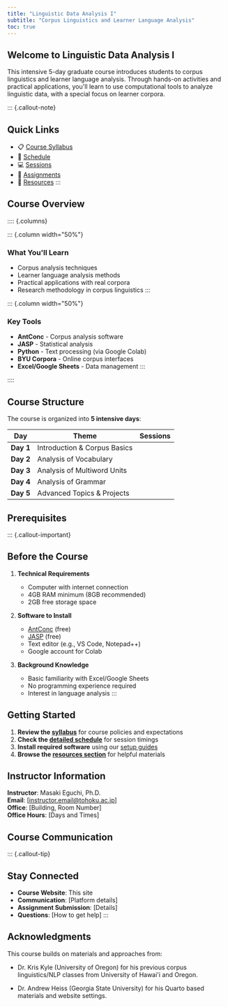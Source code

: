 ```yaml
---
title: "Linguistic Data Analysis I"
subtitle: "Corpus Linguistics and Learner Language Analysis"
toc: true
---
```


## Welcome to Linguistic Data Analysis I

This intensive 5-day graduate course introduces students to corpus linguistics and learner language analysis. Through hands-on activities and practical applications, you'll learn to use computational tools to analyze linguistic data, with a special focus on learner corpora.

::: {.callout-note}
## Quick Links
- 📋 [Course Syllabus](2025/syllabus/)
- 📅 [Schedule](2025/syllabus/schedule.md)
- 💻 [Sessions](2025/sessions/)
- 📝 [Assignments](2025/assignments/)
- 🔧 [Resources](resources/)
:::

## Course Overview

:::: {.columns}

::: {.column width="50%"}
### What You'll Learn
- Corpus analysis techniques
- Learner language analysis methods
- Practical applications with real corpora
- Research methodology in corpus linguistics
:::

::: {.column width="50%"}
### Key Tools
- **AntConc** - Corpus analysis software
- **JASP** - Statistical analysis
- **Python** - Text processing (via Google Colab)
- **BYU Corpora** - Online corpus interfaces
- **Excel/Google Sheets** - Data management
:::

::::

## Course Structure

The course is organized into **5 intensive days**:

| Day | Theme | Sessions |
|-----|-------|----------|
| **Day 1** | Introduction & Corpus Basics |  |
| **Day 2** | Analysis of Vocabulary |  |
| **Day 3** | Analysis of Multiword Units | |
| **Day 4** | Analysis of Grammar |  |
| **Day 5** | Advanced Topics & Projects |  |

## Prerequisites

::: {.callout-important}
## Before the Course
1. **Technical Requirements**
   - Computer with internet connection
   - 4GB RAM minimum (8GB recommended)
   - 2GB free storage space

2. **Software to Install**
   - [AntConc](https://www.laurenceanthony.net/software/antconc/) (free)
   - [JASP](https://jasp-stats.org/) (free)
   - Text editor (e.g., VS Code, Notepad++)
   - Google account for Colab

3. **Background Knowledge**
   - Basic familiarity with Excel/Google Sheets
   - No programming experience required
   - Interest in language analysis
:::

## Getting Started

1. **Review the [syllabus](2025/syllabus/)** for course policies and expectations
2. **Check the [detailed schedule](2025/syllabus/schedule.md)** for session timings
3. **Install required software** using our [setup guides](resources/tools/)
4. **Browse the [resources section](resources/)** for helpful materials

## Instructor Information

**Instructor**: Masaki Eguchi, Ph.D.  
**Email**: [instructor.email@tohoku.ac.jp]  
**Office**: [Building, Room Number]  
**Office Hours**: [Days and Times]

## Course Communication

::: {.callout-tip}
## Stay Connected
- **Course Website**: This site
- **Communication**: [Platform details]
- **Assignment Submission**: [Details]
- **Questions**: [How to get help]
:::

## Acknowledgments

This course builds on materials and approaches from:

- Dr. Kris Kyle (University of Oregon) for his previous corpus linguistics/NLP classes from University of Hawai'i and Oregon.

- Dr. Andrew Heiss (Georgia State University) for his Quarto based materials and website settings.
